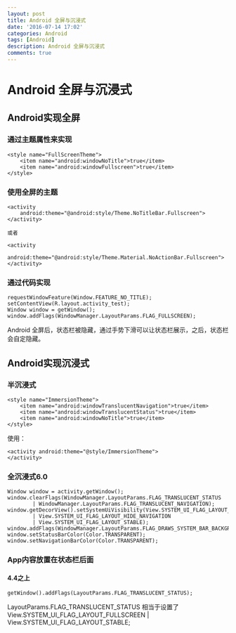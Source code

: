 ```yaml
---
layout: post
title: Android 全屏与沉浸式
date: '2016-07-14 17:02'
categories: Android
tags: [Android]
description: Android 全屏与沉浸式
comments: true
---
```


# Android 全屏与沉浸式

## Android实现全屏

### 通过主题属性来实现

```
<style name="FullScreenTheme">
    <item name="android:windowNoTitle">true</item>
    <item name="android:windowFullscreen">true</item>
</style>
```

### 使用全屏的主题

```
<activity
    android:theme="@android:style/Theme.NoTitleBar.Fullscreen">
</activity>

或者

<activity 
    android:theme="@android:style/Theme.Material.NoActionBar.Fullscreen">
</activity>
```

### 通过代码实现

```
requestWindowFeature(Window.FEATURE_NO_TITLE);
setContentView(R.layout.activity_test);
Window window = getWindow();
window.addFlags(WindowManager.LayoutParams.FLAG_FULLSCREEN);
```

Android 全屏后，状态栏被隐藏，通过手势下滑可以让状态栏展示，之后，状态栏会自定隐藏。


## Android实现沉浸式

### 半沉浸式

```
<style name="ImmersionTheme">
    <item name="android:windowTranslucentNavigation">true</item>
    <item name="android:windowTranslucentStatus">true</item>
    <item name="android:windowNoTitle">true</item>
</style>
```

使用：

```
<activity android:theme="@style/ImmersionTheme">
</activity>
```

### 全沉浸式6.0

```
Window window = activity.getWindow();
window.clearFlags(WindowManager.LayoutParams.FLAG_TRANSLUCENT_STATUS
        | WindowManager.LayoutParams.FLAG_TRANSLUCENT_NAVIGATION);
window.getDecorView().setSystemUiVisibility(View.SYSTEM_UI_FLAG_LAYOUT_FULLSCREEN
        | View.SYSTEM_UI_FLAG_LAYOUT_HIDE_NAVIGATION
        | View.SYSTEM_UI_FLAG_LAYOUT_STABLE);
window.addFlags(WindowManager.LayoutParams.FLAG_DRAWS_SYSTEM_BAR_BACKGROUNDS);
window.setStatusBarColor(Color.TRANSPARENT);
window.setNavigationBarColor(Color.TRANSPARENT);

```

### App内容放置在状态栏后面

#### 4.4之上
```
getWindow().addFlags(LayoutParams.FLAG_TRANSLUCENT_STATUS);
```
LayoutParams.FLAG_TRANSLUCENT_STATUS 相当于设置了 View.SYSTEM_UI_FLAG_LAYOUT_FULLSCREEN
| View.SYSTEM_UI_FLAG_LAYOUT_STABLE;


